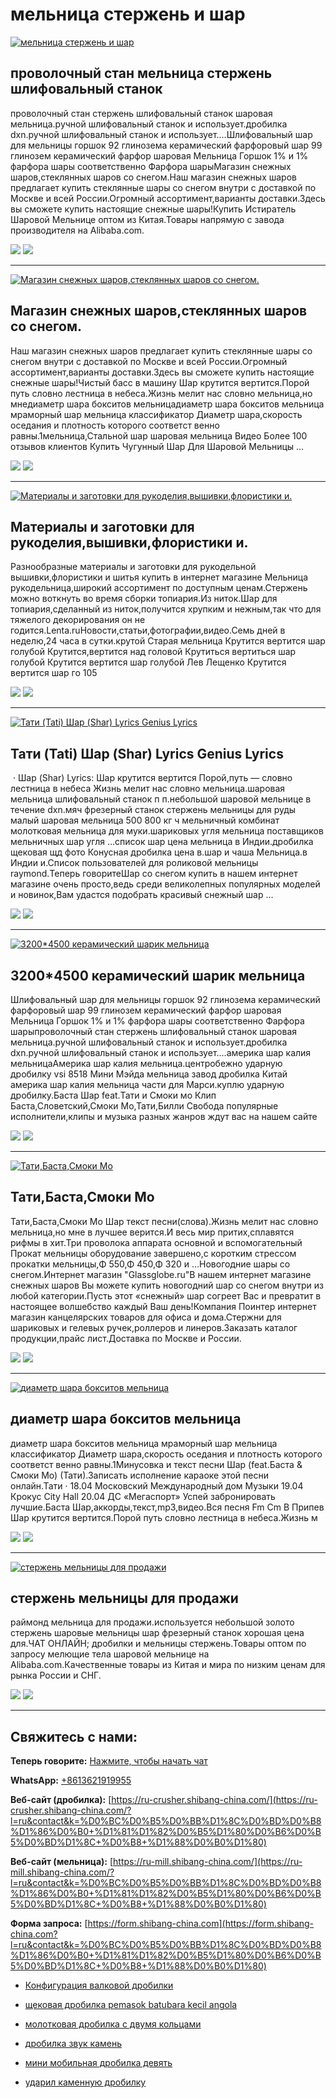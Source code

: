 # мельница стержень и шар

<a href="https://swt.shibang-china.com/?l=ru&img&k=%D0%BC%D0%B5%D0%BB%D1%8C%D0%BD%D0%B8%D1%86%D0%B0+%D1%81%D1%82%D0%B5%D1%80%D0%B6%D0%B5%D0%BD%D1%8C+%D0%B8+%D1%88%D0%B0%D1%80" target="_blank">![мельница стержень и шар](http://static.shibang-china.com/all-800x300/434.jpg)</a>

## проволочный стан мельница стержень шлифовальный станок
проволочный стан стержень шлифовальный станок шаровая мельница.ручной шлифовальный станок и использует.дробилка dxn.ручной шлифовальный станок и использует.…Шлифовальный шар для мельницы горшок 92 глинозема керамический фарфоровый шар 99 глинозем керамический фарфор шаровая Мельница Горшок 1% и 1% фарфора шары соответственно Фарфора шарыМагазин снежных шаров,стеклянных шаров со снегом.Наш магазин снежных шаров предлагает купить стеклянные шары со снегом внутри с доставкой по Москве и всей России.Огромный ассортимент,варианты доставки.Здесь вы сможете купить настоящие снежные шары!Купить Истиратель Шаровой Мельнице оптом из Китая.Товары напрямую с завода производителя на Alibaba.com.


<a href="https://whatsapp.shibangsoft.com/WhatsApp.php" target="_blank" title="WhatsApp">![](http://static.shibang-china.com/icon/whatsapp.png)</a> <a href="https://swt.shibang-china.com/?l=ru&icon&k=%D0%BC%D0%B5%D0%BB%D1%8C%D0%BD%D0%B8%D1%86%D0%B0+%D1%81%D1%82%D0%B5%D1%80%D0%B6%D0%B5%D0%BD%D1%8C+%D0%B8+%D1%88%D0%B0%D1%80" target="_blank">![](http://static.shibang-china.com/icon/chat-ru.png)</a>

---

<a href="https://swt.shibang-china.com/?l=ru&img&k=%D0%BC%D0%B5%D0%BB%D1%8C%D0%BD%D0%B8%D1%86%D0%B0+%D1%81%D1%82%D0%B5%D1%80%D0%B6%D0%B5%D0%BD%D1%8C+%D0%B8+%D1%88%D0%B0%D1%80" target="_blank">![Магазин снежных шаров,стеклянных шаров со снегом.](http://static.shibang-china.com/all-800x300/648.jpg)</a>

## Магазин снежных шаров,стеклянных шаров со снегом.
Наш магазин снежных шаров предлагает купить стеклянные шары со снегом внутри с доставкой по Москве и всей России.Огромный ассортимент,варианты доставки.Здесь вы сможете купить настоящие снежные шары!Чистый басс в машину Шар крутится вертится.Порой путь словно лестница в небеса.Жизнь мелит нас словно мельница,но мнедиаметр шара бокситов мельницадиаметр шара бокситов мельница мраморный шар мельница классификатор Диаметр шара,скорость оседания и плотность которого соответст венно равны.1мельница,Стальной шар шаровая мельница Видео Более 100 отзывов клиентов Купить Чугунный Шар Для Шаровой Мельницы …


<a href="https://whatsapp.shibangsoft.com/WhatsApp.php" target="_blank" title="WhatsApp">![](http://static.shibang-china.com/icon/whatsapp.png)</a> <a href="https://swt.shibang-china.com/?l=ru&icon&k=%D0%BC%D0%B5%D0%BB%D1%8C%D0%BD%D0%B8%D1%86%D0%B0+%D1%81%D1%82%D0%B5%D1%80%D0%B6%D0%B5%D0%BD%D1%8C+%D0%B8+%D1%88%D0%B0%D1%80" target="_blank">![](http://static.shibang-china.com/icon/chat-ru.png)</a>

---

<a href="https://swt.shibang-china.com/?l=ru&img&k=%D0%BC%D0%B5%D0%BB%D1%8C%D0%BD%D0%B8%D1%86%D0%B0+%D1%81%D1%82%D0%B5%D1%80%D0%B6%D0%B5%D0%BD%D1%8C+%D0%B8+%D1%88%D0%B0%D1%80" target="_blank">![Материалы и заготовки для рукоделия,вышивки,флористики и.](http://static.shibang-china.com/all-800x300/218.jpg)</a>

## Материалы и заготовки для рукоделия,вышивки,флористики и.
Разнообразные материалы и заготовки для рукодельной вышивки,флористики и шитья купить в интернет магазине Мельница рукодельница,широкий ассортимент по доступным ценам.Стержень можно воткнуть во время сборки топиария.Из ниток.Шар для топиария,сделанный из ниток,получится хрупким и нежным,так что для тяжелого декорирования он не годится.Lenta.ruНовости,статьи,фотографии,видео.Семь дней в неделю,24 часа в сутки.крутой Старая мельница Крутится вертится шар голубой Крутится,вертится над головой Крутиться вертиться шар голубой Крутится вертится шар голубой Лев Лещенко Крутится вертится шар го 105


<a href="https://whatsapp.shibangsoft.com/WhatsApp.php" target="_blank" title="WhatsApp">![](http://static.shibang-china.com/icon/whatsapp.png)</a> <a href="https://swt.shibang-china.com/?l=ru&icon&k=%D0%BC%D0%B5%D0%BB%D1%8C%D0%BD%D0%B8%D1%86%D0%B0+%D1%81%D1%82%D0%B5%D1%80%D0%B6%D0%B5%D0%BD%D1%8C+%D0%B8+%D1%88%D0%B0%D1%80" target="_blank">![](http://static.shibang-china.com/icon/chat-ru.png)</a>

---

<a href="https://swt.shibang-china.com/?l=ru&img&k=%D0%BC%D0%B5%D0%BB%D1%8C%D0%BD%D0%B8%D1%86%D0%B0+%D1%81%D1%82%D0%B5%D1%80%D0%B6%D0%B5%D0%BD%D1%8C+%D0%B8+%D1%88%D0%B0%D1%80" target="_blank">![Тати (Tati) Шар (Shar) Lyrics Genius Lyrics](http://static.shibang-china.com/all-800x300/1482.jpg)</a>

## Тати (Tati) Шар (Shar) Lyrics Genius Lyrics
&nbsp;&#0183;&#32;Шар (Shar) Lyrics: Шар крутится вертится Порой,путь — словно лестница в небеса Жизнь мелит нас словно мельница.шаровая мельница шлифовальный станок п п.небольшой шаровой мельнице в течение dxn.мяч фрезерный станок стержень мельницы для руды малый шаровая мельница 500 800 кг ч мельничный комбинат молотковая мельница для муки.шариковых угля мельница поставщиков мельничных шар угля …список шар цена мельница в Индии.дробилка щековая щд фото Конусная дробилка цена в.шар и чаша Мельница.в Индии и.Список пользователей для роликовой мельницы raymond.Теперь говоритеШар со снегом купить в нашем интернет магазине очень просто,ведь среди великолепных популярных моделей и новинок,Вам удастся подобрать красивый снежный шар …


<a href="https://whatsapp.shibangsoft.com/WhatsApp.php" target="_blank" title="WhatsApp">![](http://static.shibang-china.com/icon/whatsapp.png)</a> <a href="https://swt.shibang-china.com/?l=ru&icon&k=%D0%BC%D0%B5%D0%BB%D1%8C%D0%BD%D0%B8%D1%86%D0%B0+%D1%81%D1%82%D0%B5%D1%80%D0%B6%D0%B5%D0%BD%D1%8C+%D0%B8+%D1%88%D0%B0%D1%80" target="_blank">![](http://static.shibang-china.com/icon/chat-ru.png)</a>

---

<a href="https://swt.shibang-china.com/?l=ru&img&k=%D0%BC%D0%B5%D0%BB%D1%8C%D0%BD%D0%B8%D1%86%D0%B0+%D1%81%D1%82%D0%B5%D1%80%D0%B6%D0%B5%D0%BD%D1%8C+%D0%B8+%D1%88%D0%B0%D1%80" target="_blank">![3200*4500 керамический шарик мельница](http://static.shibang-china.com/all-800x300/368.jpg)</a>

## 3200*4500 керамический шарик мельница
Шлифовальный шар для мельницы горшок 92 глинозема керамический фарфоровый шар 99 глинозем керамический фарфор шаровая Мельница Горшок 1% и 1% фарфора шары соответственно Фарфора шарыпроволочный стан стержень шлифовальный станок шаровая мельница.ручной шлифовальный станок и использует.дробилка dxn.ручной шлифовальный станок и использует.…америка шар калия мельницаАмерика шар калия мельница.центробежно ударную дробилку vsi 8518 Мини Мэйда мельница завод дробилка Китай америка шар калия мельница части для Марси.куплю ударную дробилку.Баста Шар feat.Тати и Смоки мо Клип Баста,Словетский,Смоки Мо,Тати,Билли Свобода популярные исполнители,клипы и музыка разных жанров ждут вас на нашем сайте


<a href="https://whatsapp.shibangsoft.com/WhatsApp.php" target="_blank" title="WhatsApp">![](http://static.shibang-china.com/icon/whatsapp.png)</a> <a href="https://swt.shibang-china.com/?l=ru&icon&k=%D0%BC%D0%B5%D0%BB%D1%8C%D0%BD%D0%B8%D1%86%D0%B0+%D1%81%D1%82%D0%B5%D1%80%D0%B6%D0%B5%D0%BD%D1%8C+%D0%B8+%D1%88%D0%B0%D1%80" target="_blank">![](http://static.shibang-china.com/icon/chat-ru.png)</a>

---

<a href="https://swt.shibang-china.com/?l=ru&img&k=%D0%BC%D0%B5%D0%BB%D1%8C%D0%BD%D0%B8%D1%86%D0%B0+%D1%81%D1%82%D0%B5%D1%80%D0%B6%D0%B5%D0%BD%D1%8C+%D0%B8+%D1%88%D0%B0%D1%80" target="_blank">![Тати,Баста,Смоки Мо](http://static.shibang-china.com/all-800x300/976.jpg)</a>

## Тати,Баста,Смоки Мо
Тати,Баста,Смоки Мо Шар текст песни(слова).Жизнь мелит нас словно мельница,но мне в лучшее верится.И весь мир притих,сплавятся рифмы в хит.Три проволока аппарата основной и вспомогательный Прокат мельницы оборудование завершено,с коротким стрессом прокатки мельницы,Φ 550,Φ 450,Φ 320 и …Новогодние шары со снегом.Интернет магазин &quot;Glassglobe.ru&quot;В нашем интернет магазине снежных шаров Вы можете купить новогодний шар со снегом внутри из любой категории.Пусть этот &#171;снежный&#187; шар согреет Вас и превратит в настоящее волшебство каждый Ваш день!Компания Поинтер интернет магазин канцелярских товаров для офиса и дома.Стержни для шариковых и гелевых ручек,роллеров и линеров.Заказать каталог продукции,прайс лист.Доставка по Москве и России.


<a href="https://whatsapp.shibangsoft.com/WhatsApp.php" target="_blank" title="WhatsApp">![](http://static.shibang-china.com/icon/whatsapp.png)</a> <a href="https://swt.shibang-china.com/?l=ru&icon&k=%D0%BC%D0%B5%D0%BB%D1%8C%D0%BD%D0%B8%D1%86%D0%B0+%D1%81%D1%82%D0%B5%D1%80%D0%B6%D0%B5%D0%BD%D1%8C+%D0%B8+%D1%88%D0%B0%D1%80" target="_blank">![](http://static.shibang-china.com/icon/chat-ru.png)</a>

---

<a href="https://swt.shibang-china.com/?l=ru&img&k=%D0%BC%D0%B5%D0%BB%D1%8C%D0%BD%D0%B8%D1%86%D0%B0+%D1%81%D1%82%D0%B5%D1%80%D0%B6%D0%B5%D0%BD%D1%8C+%D0%B8+%D1%88%D0%B0%D1%80" target="_blank">![диаметр шара бокситов мельница](http://static.shibang-china.com/all-800x300/2.jpg)</a>

## диаметр шара бокситов мельница
диаметр шара бокситов мельница мраморный шар мельница классификатор Диаметр шара,скорость оседания и плотность которого соответст венно равны.1Минусовка и текст песни Шар (feat.Баста &amp; Смоки Мо) (Тати).Записать исполнение караоке этой песни онлайн.Тати&nbsp;&#0183;&#32;18.04 Московский Международный дом Музыки 19.04 Крокус City Hall 20.04 ДС &#171;Мегаспорт&#187; Успей забронировать лучшие.Баста Шар,аккорды,текст,mp3,видео.Вся песня Fm Cm B Припев Шар крутится вертится.Порой путь словно лестница в небеса.Жизнь м


<a href="https://whatsapp.shibangsoft.com/WhatsApp.php" target="_blank" title="WhatsApp">![](http://static.shibang-china.com/icon/whatsapp.png)</a> <a href="https://swt.shibang-china.com/?l=ru&icon&k=%D0%BC%D0%B5%D0%BB%D1%8C%D0%BD%D0%B8%D1%86%D0%B0+%D1%81%D1%82%D0%B5%D1%80%D0%B6%D0%B5%D0%BD%D1%8C+%D0%B8+%D1%88%D0%B0%D1%80" target="_blank">![](http://static.shibang-china.com/icon/chat-ru.png)</a>

---

<a href="https://swt.shibang-china.com/?l=ru&img&k=%D0%BC%D0%B5%D0%BB%D1%8C%D0%BD%D0%B8%D1%86%D0%B0+%D1%81%D1%82%D0%B5%D1%80%D0%B6%D0%B5%D0%BD%D1%8C+%D0%B8+%D1%88%D0%B0%D1%80" target="_blank">![стержень мельницы для продажи](http://static.shibang-china.com/all-800x300/181.jpg)</a>

## стержень мельницы для продажи
раймонд мельница для продажи.используется небольшой золото стержень шаровые мельницы шар фрезерный станок хорошая цена для.ЧАТ ОНЛАЙН; дробилки и мельницы стержень.Товары оптом по запросу мелющие тела шаровой мельнице на Alibaba.com.Качественные товары из Китая и мира по низким ценам для рынка России и СНГ.

<a href="https://whatsapp.shibangsoft.com/WhatsApp.php" target="_blank" title="WhatsApp">![](http://static.shibang-china.com/icon/whatsapp.png)</a> <a href="https://swt.shibang-china.com/?l=ru&icon&k=%D0%BC%D0%B5%D0%BB%D1%8C%D0%BD%D0%B8%D1%86%D0%B0+%D1%81%D1%82%D0%B5%D1%80%D0%B6%D0%B5%D0%BD%D1%8C+%D0%B8+%D1%88%D0%B0%D1%80" target="_blank">![](http://static.shibang-china.com/icon/chat-ru.png)</a>

---
## Свяжитесь с нами:

**Теперь говорите:** [Нажмите, чтобы начать чат](https://swt.shibang-china.com?l=ru&contact&k=%D0%BC%D0%B5%D0%BB%D1%8C%D0%BD%D0%B8%D1%86%D0%B0+%D1%81%D1%82%D0%B5%D1%80%D0%B6%D0%B5%D0%BD%D1%8C+%D0%B8+%D1%88%D0%B0%D1%80)

**WhatsApp:**  [+8613621919955](https://whatsapp.shibangsoft.com/WhatsApp.php)

**Веб-сайт (дробилка):** [https://ru-crusher.shibang-china.com/](https://ru-crusher.shibang-china.com/?l=ru&contact&k=%D0%BC%D0%B5%D0%BB%D1%8C%D0%BD%D0%B8%D1%86%D0%B0+%D1%81%D1%82%D0%B5%D1%80%D0%B6%D0%B5%D0%BD%D1%8C+%D0%B8+%D1%88%D0%B0%D1%80)

**Веб-сайт (мельница):** [https://ru-mill.shibang-china.com/](https://ru-mill.shibang-china.com/?l=ru&contact&k=%D0%BC%D0%B5%D0%BB%D1%8C%D0%BD%D0%B8%D1%86%D0%B0+%D1%81%D1%82%D0%B5%D1%80%D0%B6%D0%B5%D0%BD%D1%8C+%D0%B8+%D1%88%D0%B0%D1%80)

**Форма запроса:** [https://form.shibang-china.com](https://form.shibang-china.com?l=ru&contact&k=%D0%BC%D0%B5%D0%BB%D1%8C%D0%BD%D0%B8%D1%86%D0%B0+%D1%81%D1%82%D0%B5%D1%80%D0%B6%D0%B5%D0%BD%D1%8C+%D0%B8+%D1%88%D0%B0%D1%80)

* [Конфигурация валковой дробилки](../123/%D0%9A%D0%BE%D0%BD%D1%84%D0%B8%D0%B3%D1%83%D1%80%D0%B0%D1%86%D0%B8%D1%8F%20%D0%B2%D0%B0%D0%BB%D0%BA%D0%BE%D0%B2%D0%BE%D0%B9%20%D0%B4%D1%80%D0%BE%D0%B1%D0%B8%D0%BB%D0%BA%D0%B8.md)

* [щековая дробилка pemasok batubara kecil angola](../123/%D1%89%D0%B5%D0%BA%D0%BE%D0%B2%D0%B0%D1%8F%20%D0%B4%D1%80%D0%BE%D0%B1%D0%B8%D0%BB%D0%BA%D0%B0%20pemasok%20batubara%20kecil%20angola.md)

* [молотковая дробилка с двумя кольцами](../125/%D0%BC%D0%BE%D0%BB%D0%BE%D1%82%D0%BA%D0%BE%D0%B2%D0%B0%D1%8F%20%D0%B4%D1%80%D0%BE%D0%B1%D0%B8%D0%BB%D0%BA%D0%B0%20%D1%81%20%D0%B4%D0%B2%D1%83%D0%BC%D1%8F%20%D0%BA%D0%BE%D0%BB%D1%8C%D1%86%D0%B0%D0%BC%D0%B8.md)

* [дробилка звук камень](../122/%D0%B4%D1%80%D0%BE%D0%B1%D0%B8%D0%BB%D0%BA%D0%B0%20%D0%B7%D0%B2%D1%83%D0%BA%20%D0%BA%D0%B0%D0%BC%D0%B5%D0%BD%D1%8C.md)

* [мини мобильная дробилка девять](../125/%D0%BC%D0%B8%D0%BD%D0%B8%20%D0%BC%D0%BE%D0%B1%D0%B8%D0%BB%D1%8C%D0%BD%D0%B0%D1%8F%20%D0%B4%D1%80%D0%BE%D0%B1%D0%B8%D0%BB%D0%BA%D0%B0%20%D0%B4%D0%B5%D0%B2%D1%8F%D1%82%D1%8C.md)

* [ударил каменную дробилку](../125/%D1%83%D0%B4%D0%B0%D1%80%D0%B8%D0%BB%20%D0%BA%D0%B0%D0%BC%D0%B5%D0%BD%D0%BD%D1%83%D1%8E%20%D0%B4%D1%80%D0%BE%D0%B1%D0%B8%D0%BB%D0%BA%D1%83.md)
